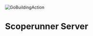 ![GoBuildingAction](https://github.com/ddefrancesco/scoperunner_server/actions/workflows/go.yml/badge.svg) 


# Scoperunner Server
